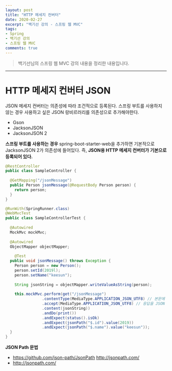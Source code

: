 ```yaml
---
layout: post 
title: "HTTP 메세지 컨버터"
date: 2020-02-27
excerpt: "백기선 강의 - 스프링 웹 MVC"
tags: 
- Spring
- 백기선 강의
- 스프링 웹 MVC
comments: true 
---
```


>백기선님의 스프링 웹 MVC 강의 내용을 정리한 내용입니다.
---

# HTTP 메세지 컨버터 JSON

JSON 메세지 컨버터는 의존성에 따라 조건적으로 등록된다. 스프링 부트를 사용하지 않는 경우 사용하고 싶은 JSON 랑비르러리를 의존성으로 추가해야한다.

* Gson
* JacksonJSON
* JacksonJSON 2



**스프링 부트를 사용하는 경우** spring-boot-starter-web을 추가하면 기본적으로 JacksonJSON 2가 의존성에 들어있다. 즉, **JSON용 HTTP 메세지 컨버터가 기본으로 등록되어 있다.**



```java
@RestController
public class SampleController {
  
  @GetMapping("/jsonMessage")
  public Person jsonMessage(@RequestBody Person person) {
    return person;
  }
}
```

```java
@RunWith(SpringRunner.class)
@WebMvcTest
public class SampleControllerTest {
  
  @Autowired
  MockMvc mockMvc;
  
  @Autowired
  ObjectMapper objectMapper;
  
 	@Test
  public void jsonMessage() throws Exception {
    Person person = new Person();
    person.setId(2019l);
    person.setName("keesun");
    
    String jsonString = objectMapper.writeValueAsString(person);
    
    this.mockMvc.perform(get("/jsonMessage")
                .contentType(MediaType.APPLICATION_JSON_UTF8) // 본문에 JSON을 담아서 요청한다.
                .accept(MediaType.APPLICATION_JSON_UTF8) // 응답을 JSON 받길 원한다.
                .content(jsonString))
      			.andDo(print())
      			.andExpect(status().isOk)
    			.andExpect(jsonPath("$.id").value(2019))
    			.andExpect(jsonPath("$.name").value("keesun"));
  }
}
```

**JSON Path 문법**
* https://github.com/json-path/JsonPath http://jsonpath.com/
* http://jsonpath.com/
